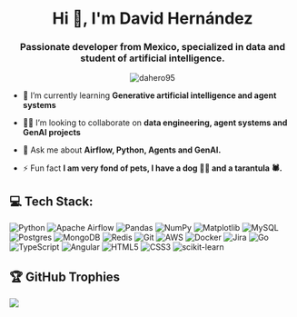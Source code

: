 <h1 align="center">Hi 👋, I'm David Hernández</h1>
<h3 align="center">Passionate developer from Mexico, specialized in data and student of artificial intelligence.</h3>

<p align="center"> <img src="https://komarev.com/ghpvc/?username=dahero95&label=Profile%20views&color=0e75b6&style=flat" alt="dahero95" /> </p>

- 🌱 I’m currently learning **Generative artificial intelligence and agent systems**

- 👨‍💻 I’m looking to collaborate on **data engineering, agent systems and GenAI projects**

- 💬 Ask me about **Airflow, Python, Agents and GenAI.**

- ⚡ Fun fact **I am very fond of pets, I have a dog 🐕‍🦺 and a tarantula 🕷️.**
<!--
<h3 align="left">Connect with me:</h3>
<p align="left">
</p>
-->

## 💻 Tech Stack:
![Python](https://img.shields.io/badge/python-3670A0?style=for-the-badge&logo=python&logoColor=ffdd54)
![Apache Airflow](https://img.shields.io/badge/Apache%20Airflow-017CEE?style=for-the-badge&logo=Apache%20Airflow&logoColor=white)
![Pandas](https://img.shields.io/badge/pandas-%23150458.svg?style=for-the-badge&logo=pandas&logoColor=white)
![NumPy](https://img.shields.io/badge/numpy-%23013243.svg?style=for-the-badge&logo=numpy&logoColor=white)
![Matplotlib](https://img.shields.io/badge/Matplotlib-%23ffffff.svg?style=for-the-badge&logo=Matplotlib&logoColor=black)
![MySQL](https://img.shields.io/badge/mysql-4479A1.svg?style=for-the-badge&logo=mysql&logoColor=white)
![Postgres](https://img.shields.io/badge/postgres-%23316192.svg?style=for-the-badge&logo=postgresql&logoColor=white)
![MongoDB](https://img.shields.io/badge/MongoDB-%234ea94b.svg?style=for-the-badge&logo=mongodb&logoColor=white)
![Redis](https://img.shields.io/badge/redis-%23DD0031.svg?style=for-the-badge&logo=redis&logoColor=white)
![Git](https://img.shields.io/badge/git-%23F05033.svg?style=for-the-badge&logo=git&logoColor=white)
![AWS](https://img.shields.io/badge/AWS-%23FF9900.svg?style=for-the-badge&logo=amazon-aws&logoColor=white)
![Docker](https://img.shields.io/badge/docker-%230db7ed.svg?style=for-the-badge&logo=docker&logoColor=white)
![Jira](https://img.shields.io/badge/jira-%230A0FFF.svg?style=for-the-badge&logo=jira&logoColor=white)
![Go](https://img.shields.io/badge/go-%2300ADD8.svg?style=for-the-badge&logo=go&logoColor=white)
![TypeScript](https://img.shields.io/badge/typescript-%23007ACC.svg?style=for-the-badge&logo=typescript&logoColor=white)
![Angular](https://img.shields.io/badge/angular-%23DD0031.svg?style=for-the-badge&logo=angular&logoColor=white)
![HTML5](https://img.shields.io/badge/html5-%23E34F26.svg?style=for-the-badge&logo=html5&logoColor=white)
![CSS3](https://img.shields.io/badge/css3-%231572B6.svg?style=for-the-badge&logo=css3&logoColor=white)
![scikit-learn](https://img.shields.io/badge/scikit--learn-%23F7931E.svg?style=for-the-badge&logo=scikit-learn&logoColor=white)

<!--
# 📊 GitHub Stats:
![](https://github-readme-streak-stats.herokuapp.com/?user=dahero95&theme=dark&hide_border=false)<br/>
-->

## 🏆 GitHub Trophies
![](https://github-profile-trophy.vercel.app/?username=dahero95&theme=onedark&no-frame=true&no-bg=true&margin-w=4)
